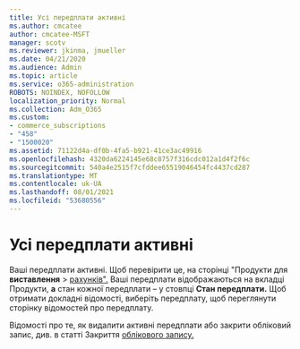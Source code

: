 ```yaml
---
title: Усі передплати активні
ms.author: cmcatee
author: cmcatee-MSFT
manager: scotv
ms.reviewer: jkinma, jmueller
ms.date: 04/21/2020
ms.audience: Admin
ms.topic: article
ms.service: o365-administration
ROBOTS: NOINDEX, NOFOLLOW
localization_priority: Normal
ms.collection: Adm_O365
ms.custom:
- commerce_subscriptions
- "458"
- "1500020"
ms.assetid: 71122d4a-df0b-4fa5-b921-41ce3ac49916
ms.openlocfilehash: 4320da6224145e68c8757f316cdc012a1d4f2f6c
ms.sourcegitcommit: 540a4e2515f7cfddee65519046454fc4437cd287
ms.translationtype: MT
ms.contentlocale: uk-UA
ms.lasthandoff: 08/01/2021
ms.locfileid: "53680556"
---
```

# <a name="all-subscriptions-are-active"></a>Усі передплати активні

Ваші передплати активні. Щоб перевірити це, на сторінці "Продукти для **виставлення** \> [рахунків".](https://go.microsoft.com/fwlink/p/?linkid=842054) Ваші передплати відображаються на вкладці Продукти, **а** стан кожної передплати – у стовпці **Стан передплати.** Щоб отримати докладні відомості, виберіть передплату, щоб переглянути сторінку відомостей про передплату.
  
Відомості про те, як видалити активні передплати або закрити обліковий запис, див. в статті Закриття [облікового запису.](https://docs.microsoft.com/microsoft-365/commerce/close-your-account?view=o365-worldwide)
